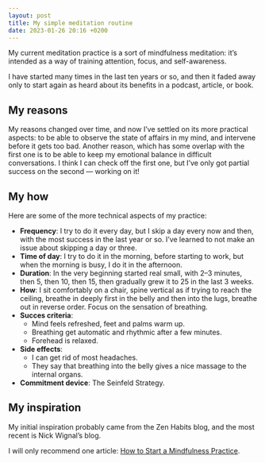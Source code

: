 ```yaml
---
layout: post
title: My simple meditation routine
date: 2023-01-26 20:16 +0200
---
```


My current meditation practice is a sort of mindfulness meditation: it’s intended as a way of training attention, focus, and self-awareness.

I have started many times in the last ten years or so, and then it faded away only to start again as heard about its benefits in a podcast, article, or book.

## My reasons

My reasons changed over time, and now I’ve settled on its more practical aspects: to be able to observe the state of affairs in my mind, and intervene before it gets too bad. Another reason, which has some overlap with the first one is to be able to keep my emotional balance in difficult conversations. I think I can check off the first one, but I’ve only got partial success on the second — working on it!

## My how

Here are some of the more technical aspects of my practice:

- **Frequency**: I try to do it every day, but I skip a day every now and then, with the most success in the last year or so. I’ve learned to not make an issue about skipping a day or three.
- **Time of day**: I try to do it in the morning, before starting to work, but when the morning is busy, I do it in the afternoon.
- **Duration**: In the very beginning started real small, with 2–3 minutes, then 5, then 10, then 15, then gradually grew it to 25 in the last 3 weeks.
- **How**: I sit comfortably on a chair, spine vertical as if trying to reach the ceiling, breathe in deeply first in the belly and then into the lugs, breathe out in reverse order. Focus on the sensation of breathing.
- **Succes criteria**:
    - Mind feels refreshed, feet and palms warm up.
    - Breathing get automatic and rhythmic after a few minutes.
    - Forehead is relaxed.
- **Side effects**:
    - I can get rid of most headaches.
    - They say that breathing into the belly gives a nice massage to the internal organs.
- **Commitment device**: The Seinfeld Strategy.

## My inspiration

My initial inspiration probably came from the Zen Habits blog, and the most recent is Nick Wignal’s blog.

I will only recommend one article: [How to Start a Mindfulness Practice](https://nickwignall.com/how-to-start-a-mindfulness-practice/).
